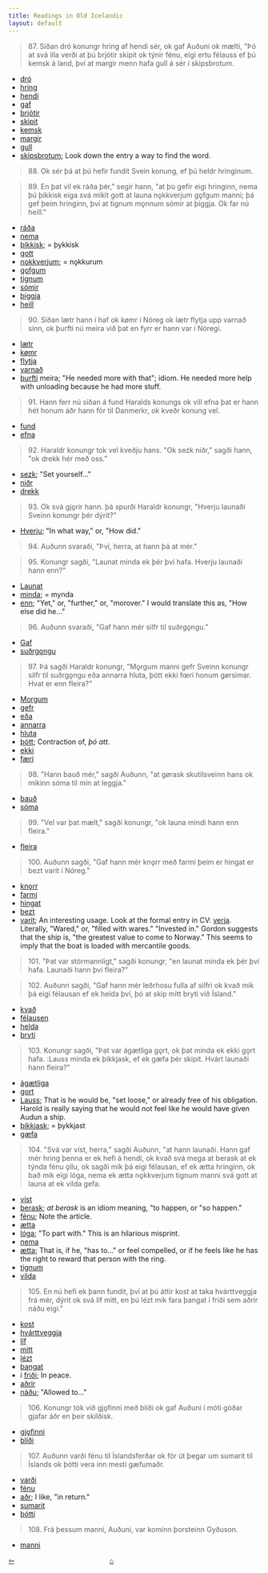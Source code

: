 ```yaml
---
title: Readings in Old Icelandic
layout: default
---
```


>87\. Síðan dró konungr hring af hendi sér, ok gaf Auðuni ok mælti, "Þó at svá illa verði at þú brjótir skipit ok týnir fénu, eigi ertu félauss ef þú kemsk á land, því at margir menn hafa gull á sér í skipsbrotum. 

* [dró](https://en.wiktionary.org/wiki/draga#Old_Norse)
* [hring](http://www.germanic-lexicon-project.org/cgi-bin/gmc_search_v3?cmd=viewthis&id=cv:b0285:16)
* [hendi](https://en.wiktionary.org/wiki/h%C7%ABnd#Old_Norse)
* [gaf](https://en.wiktionary.org/wiki/gefa#Old_Norse)
* [brjótir](https://en.wiktionary.org/wiki/brj%C3%B3ta#Old_Norse)
* [skipit](https://en.wiktionary.org/wiki/skip#Old_Norse)
* [kemsk](https://en.wiktionary.org/wiki/koma#Old_Norse)
* [margir](https://en.wiktionary.org/wiki/margr)
* [gull](https://en.wiktionary.org/wiki/gull#Old_Norse)
* [skipsbrotum](http://www.germanic-lexicon-project.org/cgi-bin/gmc_search_v3?cmd=viewthis&id=cv:b0080:65); Look down the entry a way to find the word.

>88\. Ok sér þá at þú hefir fundit Svein konung, ef þú heldr hringinum.

>89\. En þat vil ek ráða þér," segir hann, "at þú gefir eigi hringinn, nema þú þikkisk eiga svá mikit gott at launa nǫkkverjum gǫfgum manni; þá gef þeim hringinn, því at tignum mǫnnum sómir at þiggja. Ok far nú heill."

* [ráða](https://en.wiktionary.org/wiki/r%C3%A1%C3%B0a#Old_Norse)
* [nema](https://en.wiktionary.org/wiki/nema#Etymology_2_2)
* [þikkisk](https://en.wiktionary.org/wiki/%C3%BEykkja#Old_Norse); = þykkisk
* [gott](https://en.wiktionary.org/wiki/g%C3%B3%C3%B0r)
* [nǫkkverjum](https://en.wiktionary.org/wiki/n%C7%ABkkurr); = nǫkkurum
* [gǫfgum](https://en.wiktionary.org/wiki/g%C7%ABfugr#Old_Norse)
* [tignum](https://en.wiktionary.org/wiki/tignum#Old_Norse)
* [sómir](http://www.germanic-lexicon-project.org/cgi-bin/gmc_search_v3?cmd=viewthis&id=cv:b0579:32)
* [þiggja](https://en.wiktionary.org/wiki/%C3%BEiggja#Old_Norse)
* [heill](https://en.wiktionary.org/wiki/heill)

>90\. Síðan lætr hann í haf ok kømr í Nóreg ok lætr flytja upp varnað sinn, ok þurfti nú meira við þat en fyrr er hann var í Nóregi.

* [lætr](https://en.wiktionary.org/wiki/l%C3%A1ta#Old_Norse)
* [kømr](https://en.wiktionary.org/wiki/l%C3%A1ta#Old_Norse)
* [flytja](https://en.wiktionary.org/wiki/l%C3%A1ta#Old_Norse)
* [varnað](http://www.germanic-lexicon-project.org/cgi-bin/gmc_search_v3?cmd=viewthis&id=cv:b0681:2)
* [þurfti](https://en.wiktionary.org/wiki/%C3%BEurfa#Old_Norse) meira; "He needed more with that"; idiom. He needed more help with unloading because he had more stuff. 

>91\. Hann ferr nú síðan á fund Haralds konungs ok vill efna þat er hann hét honum áðr hann fór til Danmerkr, ok kveðr konung vel.

* [fund](https://en.wiktionary.org/wiki/fundr)
* [efna](https://en.wiktionary.org/wiki/efna#Old_Norse)

>92\. Haraldr konungr tok vel kveðju hans. "Ok sezk niðr," sagði hann, "ok drekk hér með oss."

* [sezk](https://en.wiktionary.org/wiki/setja#Old_Norse); "Set yourself..." 
* [niðr](https://en.wiktionary.org/wiki/ni%C3%B0r)
* [drekk](https://en.wiktionary.org/wiki/drekka#Old_Norse)

>93\. Ok svá gjǫrir hann. þá spurði Haraldr konungr, "Hverju launaði Sveinn konungr þér dýrit?"

* [Hverju](https://en.wiktionary.org/wiki/hverr#Etymology_2); "In what way," or, "How did."

>94\. Auðunn svaraði, "Því, herra, at hann þá at mér."


>95\. Konungr sagði, "Launat minda ek þér því hafa. Hverju launaði hann enn?"

* [Launat](http://www.germanic-lexicon-project.org/cgi-bin/gmc_search_v3?cmd=viewthis&id=cv:b0375:6)
* [minda](https://en.wiktionary.org/wiki/munu#Old_Norse); = mynda
* [enn](https://en.wiktionary.org/wiki/enn#Adverb_3); "Yet," or, "further," or, "morover." I would translate this as, "How else did he..."

>96\. Auðunn svaraði, "Gaf hann mér silfr til suðrgǫngu."

* [Gaf](https://en.wiktionary.org/wiki/gefa#Old_Norse)
* [suðrgǫngu](http://www.germanic-lexicon-project.org/cgi-bin/gmc_search_v3?cmd=viewthis&id=cv:b0603:20)

>97\. Þá sagði Haraldr konungr, "Mǫrgum manni gefr Sveinn konungr silfr til suðrgǫngu eða annarra hluta, þótt ekki fœri honum gørsimar. Hvat er enn fleira?"

* [Morgum](https://en.wiktionary.org/wiki/margr)
* [gefr](https://en.wiktionary.org/wiki/gefa#Old_Norse)
* [eða](https://en.wiktionary.org/wiki/e%C3%B0a)
* [annarra](https://en.wiktionary.org/wiki/annarr)
* [hluta](https://en.wiktionary.org/wiki/hlutr)
* [þótt](https://en.wiktionary.org/wiki/%C3%BE%C3%B3); Contraction of, _þó att_.
* [ekki](https://en.wiktionary.org/wiki/ekki#Adverb_2)
* [færi](https://en.wiktionary.org/wiki/fara#Old_Norse)

>98\. "Hann bauð mér," sagði Auðunn, "at gørask skutilsveinn hans ok mikinn sóma til mín at leggja."

* [bauð](https://en.wiktionary.org/wiki/bi%C3%B0ja#Old_Norse)
* [sóma](http://www.germanic-lexicon-project.org/cgi-bin/gmc_search_v3?cmd=viewthis&id=cv:b0579:32)

>99\. "Vel var þat mælt," sagði konungr, "ok launa mindi hann enn fleira."

* [fleira](https://en.wiktionary.org/wiki/fleiri#Icelandic)

>100\. Auðunn sagði, "Gaf hann mér knǫrr með farmi þeim er hingat er bezt varit í Nóreg."

* [knǫrr](http://www.germanic-lexicon-project.org/cgi-bin/gmc_search_v3?cmd=viewthis&id=cv:b0347:16)
* [farmi](http://www.germanic-lexicon-project.org/cgi-bin/gmc_search_v3?cmd=viewthis&id=cv:b0144:26)
* [hingat](http://www.germanic-lexicon-project.org/cgi-bin/gmc_search_v3?cmd=viewthis&id=cv:b0262:51)
* [bezt](https://en.wiktionary.org/wiki/betr)
* [varit](); An interesting usage. Look at the formal entry in CV: [verja](http://www.germanic-lexicon-project.org/cgi-bin/gmc_search_v3?cmd=viewthis&id=cv:b0697:22). Literally, "Wared," or, "filled with wares." "Invested in." Gordon suggests that the ship is, "the greatest value to come to Norway." This seems to imply that the boat is loaded with mercantile goods.

>101\. "Þat var stórmannligt," sagði konungr, "en launat minda ek þér því hafa. Launaði hann því fleira?"

>102\. Auðunn sagði, "Gaf hann mér leðrhosu fulla af silfri ok kvað mik þá eigi félausan ef ek helda því, þó at skip mitt bryti við Ísland."

* [kvað](https://en.wiktionary.org/wiki/kve%C3%B0a#Old_Norse)
* [félausen](http://www.germanic-lexicon-project.org/cgi-bin/gmc_search_v3?cmd=viewthis&id=cv:b0148:2)
* [helda](https://en.wiktionary.org/wiki/halda#Old_Norse)
* [bryti](https://en.wiktionary.org/wiki/brj%C3%B3ta#Old_Norse)

>103\. Konungr sagði, "Þat var ágætliga gǫrt, ok þat minda ek ekki gǫrt hafa. :Lauss minda ek þikkjask, ef ek gæfa þér skipit. Hvárt launaði hann fleira?"

* [ágætliga](http://www.germanic-lexicon-project.org/cgi-bin/gmc_search_v3?cmd=viewthis&id=cv:b0040:41)
* [gort](https://en.wiktionary.org/wiki/gera)
* [Lauss](https://en.wiktionary.org/wiki/lauss#Old_Norse); That is he would be, "set loose," or already free of his obligation. Harold is really saying that he would not feel like he would have given Audun a ship.
* [þikkjask](https://en.wiktionary.org/wiki/%C3%BEykkja#Old_Norse); = þykkjast
* [gæfa](https://en.wiktionary.org/wiki/gefa#Old_Norse)

>104\. "Svá var víst, herra," sagði Auðunn, "at hann launaði. Hann gaf mér hring þenna er ek hefi á hendi, ok kvað svá mega at berask at ek týnda fénu ǫllu, ok sagði mik þá eigi félausan, ef ek ætta hringinn, ok bað mik eigi lóga, nema ek ætta nǫkkverjum tignum manni svá gott at launa at ek vilda gefa. 

* [víst](https://en.wiktionary.org/wiki/v%C3%ADst)
* [berask](https://en.wiktionary.org/wiki/bera#Verb_7); _at berask_ is an idiom meaning, "to happen, or "so happen."
* [fénu](https://en.wiktionary.org/wiki/f%C3%A9#Noun_3); Note the article.
* [ætta](https://en.wiktionary.org/wiki/eiga#Verb_4)
* [lóga](http://www.germanic-lexicon-project.org/cgi-bin/gmc_search_v3?cmd=viewthis&id=cv:b0399:2); "To part with." This is an hilarious misprint.
* [nema](https://en.wiktionary.org/wiki/nema#Conjugation_3)
* [ætta](https://en.wiktionary.org/wiki/eiga#Conjugation_3); That is, if he, "has to..." or feel compelled, or if he feels like he has the right to reward that person with the ring.
* [tignum](https://en.wiktionary.org/wiki/tign#Old_Norse)
* [vilda](https://en.wiktionary.org/wiki/vilja#Verb_4)

>105\. En nú hefi ek þann fundit, því at þú áttir kost at taka hvárttveggja frá mér, dýrit ok svá líf mitt, en þú lézt mik fara þangat í friði sem aðrir náðu eigi."

* [kost](https://en.wiktionary.org/wiki/kostr)
* [hvárttveggja](https://en.wiktionary.org/wiki/hv%C3%A1rrtveggja)
* [líf](https://en.wiktionary.org/wiki/l%C3%ADf#Old_Norse)
* [mitt](https://en.wiktionary.org/wiki/minn#Old_Norse)
* [lézt](https://en.wiktionary.org/wiki/l%C3%A1ta#Old_Norse)
* [þangat](http://www.germanic-lexicon-project.org/cgi-bin/gmc_search_v3?cmd=viewthis&id=cv:b0730:6)
* í [friði](https://en.wiktionary.org/wiki/fri%C3%B0r); In peace.
* [aðrir](https://en.wiktionary.org/wiki/annarr)
* [náðu](https://en.wiktionary.org/wiki/n%C3%A1#Old_Norse); "Allowed to..."

>106\. Konungr tók við gjǫfinni með blíði ok gaf Auðuni í móti góðar gjafar áðr en þeir skilðisk.

* [gjǫfinni](https://en.wiktionary.org/wiki/gj%C7%ABf)
* [blíði](http://www.germanic-lexicon-project.org/cgi-bin/gmc_search_v3?cmd=viewthis&id=cv:b0069:24)

>107\. Auðunn varði fénu til Íslandsferðar ok fór út þegar um sumarit til Íslands ok þótti vera inn mesti gæfumaðr.

* [varði](https://en.wiktionary.org/wiki/verja#Old_Norse)
* [fénu](https://en.wiktionary.org/wiki/f%C3%A9#Old_Norse)
* [aðr](https://en.wiktionary.org/wiki/%C3%A1%C3%B0r); I like, "in return."
* [sumarit](https://en.wiktionary.org/wiki/sumar#Old_Norse)
* [þótti](https://en.wiktionary.org/wiki/%C3%BEykkja#Old_Norse)

>108\. Frá þessum manni, Auðuni, var kominn þorsteinn Gyðuson.

* [manni](https://en.wiktionary.org/wiki/ma%C3%B0r)

<div style="float: left"><a href="http://rcblack.net/reader/audun4">⇦</a></div>
<div style="margin: 0 auto; width: 100px;"><a href="http://rcblack.net/grammar/front">&#8962;</a></div>

